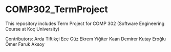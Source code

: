 # COMP302_TermProject
 This repository includes Term Project for COMP 302 (Software Engineering Course at Koç University)

Contributors:
 Arda Tiftikçi
 Ece Güz
 Ekrem Yiğiter
 Kaan Demirer
 Kutay Eroğlu
 Ömer Faruk Aksoy

